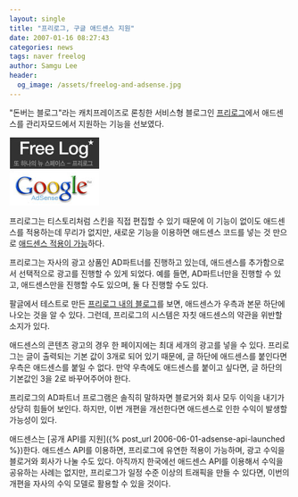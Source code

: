 ```yaml
---
layout: single
title: "프리로그, 구글 애드센스 지원"
date: 2007-01-16 08:27:43
categories: news
tags: naver freelog
author: Samgu Lee
header:
  og_image: /assets/freelog-and-adsense.jpg
---
```


"돈버는 블로그"라는 캐치프레이즈로 론칭한 서비스형 블로그인 [프리로그](http://www.freelog.net/)에서 애드센스를 관리자모드에서 지원하는 기능을 선보였다.

![프리로그에 적용된 애드센스](/assets/freelog-and-adsense.jpg)

프리로그는 티스토리처럼 스킨을 직접 편집할 수 있기 때문에 이 기능이 없이도 애드센스를 적용하는데 무리가 없지만, 새로운 기능을 이용하면 애드센스 코드를 넣는 것 만으로 [애드센스 적용이 가능](http://www.freelog.net/adpartner.php)하다.

프리로그는 자사의 광고 상품인 AD파트너를 진행하고 있는데, 애드센스를 추가함으로서 선택적으로 광고를 진행할 수 있게 되었다. 예를 들면, AD파트너만을 진행할 수 있고, 애드센스만을 진행할 수도 있으며, 둘 다 진행할 수도 있다.

팔글에서 테스트로 만든 [프리로그 내의 블로그](http://cable8mm.freelog.net/)를 보면, 애드센스가 우측과 본문 하단에 나오는 것을 알 수 있다. 그런데, 프리로그의 시스템은 자칫 애드센스의 약관을 위반할 소지가 있다.

애드센스의 콘텐츠 광고의 경우 한 페이지에는 최대 세개의 광고를 넣을 수 있다. 프리로그는 글이 출력되는 기본 값이 3개로 되어 있기 때문에, 글 하단에 애드센스를 붙인다면 우측은 애드센스를 붙일 수 없다. 만약 우측에도 애드센스를 붙이고 싶다면, 글 하단의 기본값인 3을 2로 바꾸어주어야 한다.

프리로그의 AD파트너 프로그램은 솔직히 말하자면 블로거와 회사 모두 이익을 내기가 상당히 힘들어 보인다. 하지만, 이번 개편을 개선한다면 애드센스로 인한 수익이 발생할 가능성이 있다.

애드센스는 [공개 API를 지원]({% post_url 2006-06-01-adsense-api-launched %})한다. 애드센스 API를 이용하면, 프리로그에 유연한 적용이 가능하며, 광고 수익을 블로거와 회사가 나눌 수도 있다. 아직까지 한국에선 애드센스 API를 이용해서 수익을 공유하는 사례는 없지만, 프리로그가 일정 수준 이상의 트래픽을 만들 수 있다면, 이번의 개편을 자사의 수익 모델로 활용할 수 있을 것이다.
